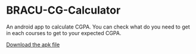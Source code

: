# BRACU-CG-Calculator
An android app to calculate CGPA. You can check what do you need to get in each courses to get to your expected CGPA.

<a href="CGEmu/app/release/app-release.apk" download>Download the apk file</a>
